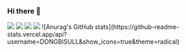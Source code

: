 ### Hi there 👋

<!--
**DONGBISULL/DONGBISULL** is a ✨ _special_ ✨ repository because its `README.md` (this file) appears on your GitHub profile.

Here are some ideas to get you started:

- 🔭 I’m currently working on ...
- 🌱 I’m currently learning ...
- 👯 I’m looking to collaborate on ...
- 🤔 I’m looking for help with ...
- 💬 Ask me about ...
- 📫 How to reach me: ...
- 😄 Pronouns: ...
- ⚡ Fun fact: ...
-->
<img src="https://capsule-render.vercel.app/api?type=wave&color=auto&height=300&section=header&text=capsule%20render&fontSize=90" />
<a href="#" target="_blank"><img src="https://img.shields.io/badge/JavaScript-F7DF1E?style=plastic&logo=JavaScript&logoColor=FFFFFF"/></a>
<a href="#" target="_blank"><img src="https://img.shields.io/badge/Spring-6DB33F?style=plastic&logo=Spring&logoColor=FFFFFF"/></a>
<a href="#" target="_blank"><img src="https://img.shields.io/badge/HTML5-E34F26?style=plastic&logo=HTML5&logoColor=FFFFFF"/></a>
![Anurag's GitHub stats](https://github-readme-stats.vercel.app/api?username=DONGBISULL&show_icons=true&theme=radical)
